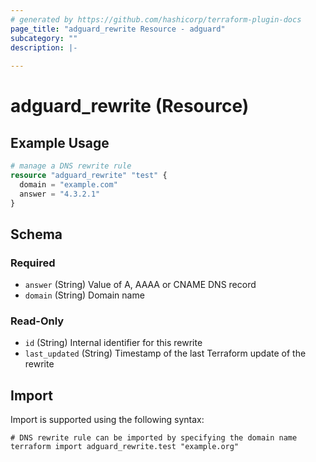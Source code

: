 ```yaml
---
# generated by https://github.com/hashicorp/terraform-plugin-docs
page_title: "adguard_rewrite Resource - adguard"
subcategory: ""
description: |-
  
---
```


# adguard_rewrite (Resource)



## Example Usage

```terraform
# manage a DNS rewrite rule
resource "adguard_rewrite" "test" {
  domain = "example.com"
  answer = "4.3.2.1"
}
```

<!-- schema generated by tfplugindocs -->
## Schema

### Required

- `answer` (String) Value of A, AAAA or CNAME DNS record
- `domain` (String) Domain name

### Read-Only

- `id` (String) Internal identifier for this rewrite
- `last_updated` (String) Timestamp of the last Terraform update of the rewrite

## Import

Import is supported using the following syntax:

```shell
# DNS rewrite rule can be imported by specifying the domain name
terraform import adguard_rewrite.test "example.org"
```
